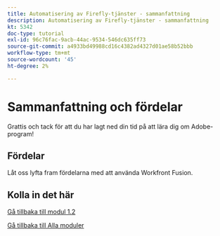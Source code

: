 ```yaml
---
title: Automatisering av Firefly-tjänster - sammanfattning
description: Automatisering av Firefly-tjänster - sammanfattning
kt: 5342
doc-type: tutorial
exl-id: 96c76fac-9acb-44ac-9534-546dc635ff73
source-git-commit: a4933bd49988cd16c4382ad4327d01ae58b52bbb
workflow-type: tm+mt
source-wordcount: '45'
ht-degree: 2%

---
```


# Sammanfattning och fördelar

Grattis och tack för att du har lagt ned din tid på att lära dig om Adobe-program!

## Fördelar

Låt oss lyfta fram fördelarna med att använda Workfront Fusion.

## Kolla in det här

[Gå tillbaka till modul 1.2](./automation.md)

[Gå tillbaka till Alla moduler](../../../overview.md)
